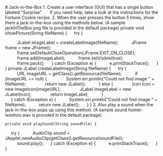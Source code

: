 
 <div id="moduleIndex">
  # Jack-in-the-Box
  1. Create a user interface (GUI) that has a single button labeled "Surprise".
      If you need help, take a look at the instructions for the Fortune Cookie recipe.
  2. When the user presses the button 5 times, show them a jack-in-the-box using the methods below.
     (A sample jackInTheBox.png file is provided in the default package)
  private void showPicture(String fileName) { 
     try {

          JLabel imageLabel = createLabelImage(fileName);
          JFrame frame = new JFrame();
          frame.setDefaultCloseOperation(JFrame.EXIT_ON_CLOSE);
          frame.add(imageLabel);
          frame.setVisible(true);
          frame.pack();
     } catch (Exception e) {
          e.printStackTrace();
     }
}
  private JLabel createLabelImage(String fileName) {
	     try {			
	          URL imageURL = getClass().getResource(fileName);
	          if (imageURL == null) {
	               System.err.println("Could not find image " + fileName);
	               return new JLabel();
          } else {
               Icon icon = new ImageIcon(imageURL);
               JLabel imageLabel = new JLabel(icon);
               return imageLabel;
             }  
     } catch (Exception e) {
          System.err.println("Could not find image " + fileName);
          return new JLabel();
         }
}
  3. Also play a sound when the jack-in-the-box pops up using this method.
        (A sample sound homer-woohoo.wav is provided in the default package)

    private void playSound(String soundFile) { 
     try {
          AudioClip sound = JApplet.newAudioClip(getClass().getResource(soundFile));
          sound.play();
     } catch (Exception e) {
          e.printStackTrace();
     }
}
 </div>


